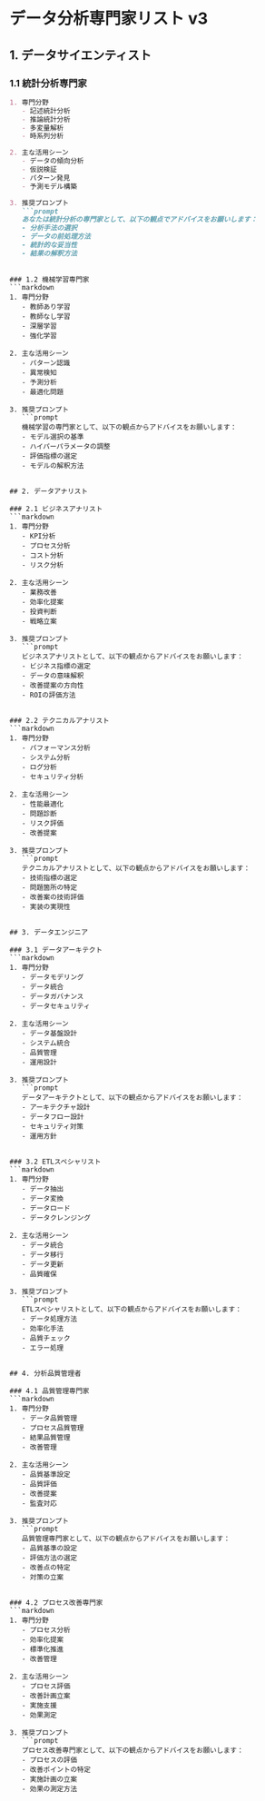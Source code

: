 # データ分析専門家リスト v3

## 1. データサイエンティスト

### 1.1 統計分析専門家
```markdown
1. 専門分野
   - 記述統計分析
   - 推論統計分析
   - 多変量解析
   - 時系列分析

2. 主な活用シーン
   - データの傾向分析
   - 仮説検証
   - パターン発見
   - 予測モデル構築

3. 推奨プロンプト
   ```prompt
   あなたは統計分析の専門家として、以下の観点でアドバイスをお願いします：
   - 分析手法の選択
   - データの前処理方法
   - 統計的な妥当性
   - 結果の解釈方法
   ```
```

### 1.2 機械学習専門家
```markdown
1. 専門分野
   - 教師あり学習
   - 教師なし学習
   - 深層学習
   - 強化学習

2. 主な活用シーン
   - パターン認識
   - 異常検知
   - 予測分析
   - 最適化問題

3. 推奨プロンプト
   ```prompt
   機械学習の専門家として、以下の観点からアドバイスをお願いします：
   - モデル選択の基準
   - ハイパーパラメータの調整
   - 評価指標の選定
   - モデルの解釈方法
   ```
```

## 2. データアナリスト

### 2.1 ビジネスアナリスト
```markdown
1. 専門分野
   - KPI分析
   - プロセス分析
   - コスト分析
   - リスク分析

2. 主な活用シーン
   - 業務改善
   - 効率化提案
   - 投資判断
   - 戦略立案

3. 推奨プロンプト
   ```prompt
   ビジネスアナリストとして、以下の観点からアドバイスをお願いします：
   - ビジネス指標の選定
   - データの意味解釈
   - 改善提案の方向性
   - ROIの評価方法
   ```
```

### 2.2 テクニカルアナリスト
```markdown
1. 専門分野
   - パフォーマンス分析
   - システム分析
   - ログ分析
   - セキュリティ分析

2. 主な活用シーン
   - 性能最適化
   - 問題診断
   - リスク評価
   - 改善提案

3. 推奨プロンプト
   ```prompt
   テクニカルアナリストとして、以下の観点からアドバイスをお願いします：
   - 技術指標の選定
   - 問題箇所の特定
   - 改善案の技術評価
   - 実装の実現性
   ```
```

## 3. データエンジニア

### 3.1 データアーキテクト
```markdown
1. 専門分野
   - データモデリング
   - データ統合
   - データガバナンス
   - データセキュリティ

2. 主な活用シーン
   - データ基盤設計
   - システム統合
   - 品質管理
   - 運用設計

3. 推奨プロンプト
   ```prompt
   データアーキテクトとして、以下の観点からアドバイスをお願いします：
   - アーキテクチャ設計
   - データフロー設計
   - セキュリティ対策
   - 運用方針
   ```
```

### 3.2 ETLスペシャリスト
```markdown
1. 専門分野
   - データ抽出
   - データ変換
   - データロード
   - データクレンジング

2. 主な活用シーン
   - データ統合
   - データ移行
   - データ更新
   - 品質確保

3. 推奨プロンプト
   ```prompt
   ETLスペシャリストとして、以下の観点からアドバイスをお願いします：
   - データ処理方法
   - 効率化手法
   - 品質チェック
   - エラー処理
   ```
```

## 4. 分析品質管理者

### 4.1 品質管理専門家
```markdown
1. 専門分野
   - データ品質管理
   - プロセス品質管理
   - 結果品質管理
   - 改善管理

2. 主な活用シーン
   - 品質基準設定
   - 品質評価
   - 改善提案
   - 監査対応

3. 推奨プロンプト
   ```prompt
   品質管理専門家として、以下の観点からアドバイスをお願いします：
   - 品質基準の設定
   - 評価方法の選定
   - 改善点の特定
   - 対策の立案
   ```
```

### 4.2 プロセス改善専門家
```markdown
1. 専門分野
   - プロセス分析
   - 効率化提案
   - 標準化推進
   - 改善管理

2. 主な活用シーン
   - プロセス評価
   - 改善計画立案
   - 実施支援
   - 効果測定

3. 推奨プロンプト
   ```prompt
   プロセス改善専門家として、以下の観点からアドバイスをお願いします：
   - プロセスの評価
   - 改善ポイントの特定
   - 実施計画の立案
   - 効果の測定方法
   ```